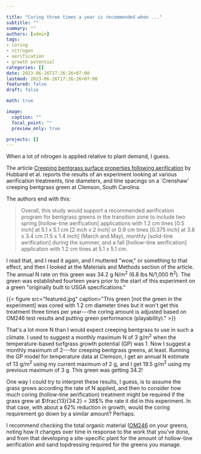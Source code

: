 ```yaml
---

title: "Coring three times a year is recommended when ..."
subtitle: ""
summary: ""
authors: [admin]
tags: 
- coring
- nitrogen
- aerification
- growth potential
categories: []
date: 2023-06-26T17:26:26+07:00
lastmod: 2023-06-26T17:26:26+07:00
featured: false
draft: false

math: true

image:
  caption: ""
  focal_point: ""
  preview_only: true

projects: []
---
```


When a lot of nitrogen is applied relative to plant demand, I guess.

The article [Creeping bentgrass surface properties following aerification](https://skeenapublishers.com/journal/ijares/IJARES-03-00021.pdf) by Hubbard et al. reports the results of an experiment looking at various aerification treatments, tine diameters, and tine spacings on a `Crenshaw' creeping bentgrass green at Clemson, South Carolina.

The authors end with this:

> Overall, this study would support a recommended aerification program for bentgrass greens in the transition zone to include two spring [hollow-tine aerification] applications with 1.2 cm tines [0.5 inch] at 5.1 x 5.1 cm [2 inch x 2 inch] or 0.9 cm tines [0.375 inch] at 3.8 x 3.4 cm [1.5 x 1.4 inch] (March and May), monthly [solid-tine aerification] during the summer, and a fall [hollow-tine aerification] application with 1.2 cm tines at 5.1 x 5.1 cm.

I read that, and I read it again, and I muttered "wow," or something to that effect, and then I looked at the Materials and Methods section of the article. The annual N rate on this green was 34.2 g N/m<sup>2</sup> (6.8 lbs N/1,000 ft<sup>2</sup>). The green was established fourteen years prior to the start of this experiment on a green "originally built to USGA specifications." 

{{< figure src="featured.jpg" caption="This green [not the green in the experiment] was cored with 1.2 cm diameter tines but it won't get this treatment three times per year---the coring amount is adjusted based on OM246 test results and putting green performance (playability)." >}}

That's a lot more N than I would expect creeping bentgrass to use in such a climate. I used to suggest a monthly maximum N of 3 g/m<sup>2</sup> when the temperature-based turfgrass growth potential (GP) was 1. Now I suggest a monthly maximum of 2---for creeping bentgrass greens, at least. Running the GP model for temperature data at Clemson, I get an annual N estimate of 13 g/m<sup>2</sup> using my current maximum of 2 g, and I get 19.5 g/m<sup>2</sup> using my previous maximum of 3 g. This green was getting 34.2!

One way I could try to interpret these results, I guess, is to assume the grass grows according the rate of N applied, and then to consider how much coring (hollow-tine aerification) treatment might be required if the grass grew at $\frac{13}{34.2} = 38$% the rate it did in this experiment. In that case, with about a 62% reduction in growth, would the coring requirement go down by a similar amount? Perhaps. 

I recommend checking the total organic material ([OM246](/project/om246/) on your greens, noting how it changes over time in response to the work that you've done, and from that developing a site-specific plant for the amount of hollow-tine aerification and sand topdressing required for the greens you manage.

